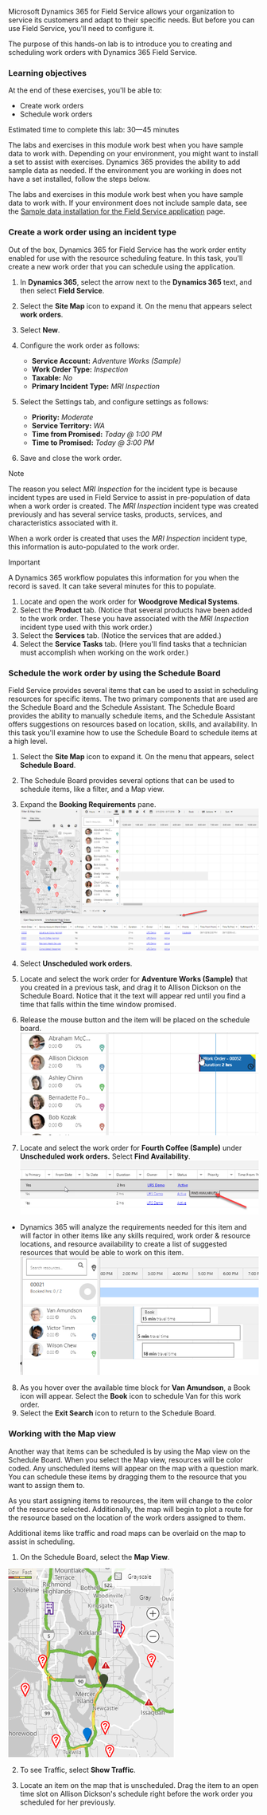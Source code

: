 Microsoft Dynamics 365 for Field Service allows your organization to service its customers and adapt to their specific needs. But before you can use Field Service, you'll need to configure it.

The purpose of this hands-on lab is to introduce you to creating and scheduling work orders with Dynamics 365 Field Service.

### Learning objectives

At the end of these exercises, you'll be able to:
-   Create work orders
-   Schedule work orders

Estimated time to complete this lab: 30—45 minutes

The labs and exercises in this module work best when you have sample data to work with. Depending on your environment, you might want to install a set to assist with exercises. Dynamics 365 provides the ability to add sample data as needed. If the environment you are working in does not have a set installed, follow the steps below.

The labs and exercises in this module work best when you have sample data to work with. If your environment does not include sample data, see the [Sample data installation for the Field Service application](https://docs.microsoft.com/dynamics365/customer-engagement/field-service/install-sample-data-8-x) page.

### Create a work order using an incident type

Out of the box, Dynamics 365 for Field Service has the work order entity enabled for use with the resource scheduling feature. In this task, you'll create a new work order that you can schedule using the application.

1.  In **Dynamics 365**, select the arrow next to the **Dynamics 365** text, and then select **Field Service**.
2.  Select the **Site Map** icon to expand it. On the menu that appears select **work orders**.
3.  Select **New**.
4.  Configure the work order as follows:
    -   **Service Account:** *Adventure Works (Sample)*
    -   **Work Order Type:** *Inspection*
    -   **Taxable:** *No*
    -   **Primary Incident Type:** *MRI* *Inspection*

5.  Select the Settings tab, and configure settings as follows:
    -   **Priority:** *Moderate*
    -   **Service Territory:** *WA*
    -   **Time from Promised:** *Today @ 1:00 PM*
    -   **Time to Promised:** *Today @ 3:00 PM*
6.  Save and close the work order.

> [!NOTE] 
> The reason you select *MRI Inspection* for the incident type is because incident types are used in Field Service to assist in pre-population of data when a work order is created. The *MRI Inspection*  incident type was created previously and has several service tasks, products, services, and characteristics associated with it.

When a work order is created that uses the *MRI Inspection*  incident type, this information is auto-populated to the work order.

> [!Important]
> A Dynamics 365 workflow populates this information for you when the record is saved. It can take several minutes for this to populate.

1.  Locate and open the work order for **Woodgrove Medical Systems**.
2.  Select the **Product** tab. (Notice that several products have been added to the work order. These you have associated with the *MRI Inspection* incident type used with this work order.)
3.  Select the **Services** tab. (Notice the services that are added.)
4.  Select the **Service Tasks** tab. (Here you'll find tasks that a technician must accomplish when working on the work order.)

### Schedule the work order by using the Schedule Board

Field Service provides several items that can be used to assist in scheduling resources for specific items. The two primary components that are used are the Schedule Board and the Schedule Assistant. The Schedule Board provides the ability to manually schedule items, and the Schedule Assistant offers suggestions on resources based on location, skills, and availability. In this task you'll examine how to use the Schedule Board to schedule items at a high level.

1.  Select the **Site Map** icon to expand it. On the menu that appears, select **Schedule Board**.
2.  The Schedule Board provides several options that can be used to schedule items, like a filter, and a Map view.
3.  Expand the **Booking Requirements** pane.
![Booking Requirements](../media/WO-Unit4-5.png)
4.  Select **Unscheduled work orders**.
5.  Locate  and select the work order for **Adventure Works (Sample)** that you created in a previous task, and drag it to Allison Dickson on the Schedule Board. Notice that it the text will appear red until you find a time that falls within the time window promised.

6.  Release the mouse button and the item will be placed on the schedule board.
![schedule board](../media/WO-Unit4-7.png)
7.  Locate and select the work order for **Fourth Coffee (Sample)** under **Unscheduled work orders.**  Select **Find Availability**.
![select the work order](../media/WO-Unit4-8.png)
- Dynamics 365 will analyze the requirements needed for this item and will factor in other items like any skills required, work order & resource locations, and resource availability to create a list of suggested resources that would be able to work on this item.
![Search Resources Window](../media/WO-Unit4-9.png)
8.  As you hover over the available time block for **Van Amundson**, a Book icon will appear. Select the **Book** icon to schedule Van for this work order.
9. Select the **Exit Search** icon to return to the Schedule Board.

### Working with the Map view

Another way that items can be scheduled is by using the Map view on the Schedule Board. When you select the Map view, resources will be color coded. Any unscheduled items will appear on the map with a question mark. You can schedule these items by dragging them to the resource that you want to assign them to.

As you start assigning items to resources, the item will change to the color of the resource selected. Additionally, the map will begin to plot a route for the resource based on the location of the work orders assigned to them.

Additional items like traffic and road maps can be overlaid on the map to assist in scheduling.

1.  On the Schedule Board, select the **Map View**.

![Show Traffic Window](../media/WO-Unit4-10.png)

2.  To see Traffic, select **Show Traffic**.

3.  Locate an item on the map that is unscheduled. Drag the item to an open time slot on Allison Dickson's schedule right before the work order you scheduled for her previously.
